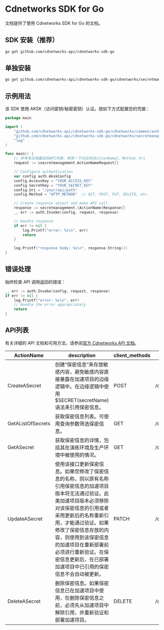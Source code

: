 # Cdnetworks SDK for Go

文档提供了使用 Cdnetworks SDK for Go 的文档。

## SDK 安装（推荐）

```bash
go get github.com/cdnetworks-api/cdnetworks-sdk-go
```

## 单独安装

```bash
go get github.com/cdnetworks-api/cdnetworks-sdk-go/cdnetworks/secretmanagement
```

## 示例用法

该 SDK 使用 AKSK（访问密钥/秘密密钥）认证。按如下方式配置您的凭据：

```go
package main

import (
    "github.com/cdnetworks-api/cdnetworks-sdk-go/cdnetworks/common/auth"
    "github.com/cdnetworks-api/cdnetworks-sdk-go/cdnetworks/secretmanagement"
    "log"
)

func main() {
    // 参考本文档最后的API列表，修改一下对应的{ActionName}、Method、Uri
    request := &secretmanagement.ActionNameRequest{}

    // Configure authentication
    var config auth.AkskConfig
    config.AccessKey = "YOUR_ACCESS_KEY"
    config.SecretKey = "YOUR_SECRET_KEY"
    config.Uri = "/your/api/path"
    config.Method = "HTTP_METHOD"  // GET, POST, PUT, DELETE, etc.

    // Create response object and make API call
    response := secretmanagement.{ActionName}Response{}
    _, err := auth.Invoke(config, request, response)

    // Handle response
    if err != nil {
        log.Printf("error: %s\n", err)
        return
    }

    log.Printf("response body: %s\n", response.String())
}
```

## 错误处理

始终检查 API 调用返回的错误：

```go
_, err := auth.Invoke(config, request, response)
if err != nil {
    log.Printf("error: %s\n", err)
    // Handle the error appropriately
    return
}
```

## API列表
有关详细的 API 文档和可用方法，请参阅[官方 Cdnetworks API 文档](https://docs.cdnetworks.com/en/cdn/apidocs)。

| ActionName | description | client_methods | uri |
| --- | --- | --- | --- |
| CreateASecret | 创建“保密信息”来存放敏感内容，避免敏感内容直接暴露在加速项目的边缘逻辑中。在边缘逻辑中使用$SECRET(secretName)语法来引用保密信息。 | POST | /cdn/secrets |
| GetAListOfSecrets | 获取保密信息列表。可使用查询参数筛选保密信息。 | GET | /cdn/secrets |
| GetASecret | 获取保密信息的详情，包括其在演练环境及生产环境中被使用的情况。 | GET | /cdn/secrets/* |
| UpdateASecret | 使用该接口更新保密信息。如果您修改了保密信息的名称，则以原有名称引用保密信息的加速项目版本将无法通过验证。此类加速项目版本必须移除对该保密信息的引用或者采用更新后的名称重新引用，才能通过验证。如果修改了保密信息存放的内容，则使用到该保密信息的加速项目在重新部署前必须进行重新验证。在保密信息更新后，在已部署加速项目中已引用的保密信息不会自动被更新。 | PATCH | /cdn/secrets/* |
| DeleteASecret | 删除保密信息。如果保密信息已在加速项目中使用，在删除保密信息之前，必须先从加速项目中解除引用，并重新验证和部署加速项目。 | DELETE | /cdn/secrets/* |